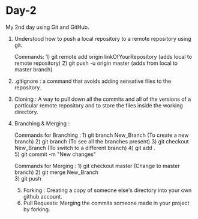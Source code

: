 # Day-2
My 2nd day using Git and GitHub.

1) Understood how to push a local repository to a remote repository using git.
   
   Commands: 1) git remote add origin linkOfYourRepository (adds local to remote repository)
             2) git push -u origin master (adds from local to master branch) 

2) .gitignore : a command that avoids adding sensative files to the repository. 

3) Cloning : A way to pull down all the commits and all of the versions of a particular remote repository and to store the files inside the working directory. 

4) Branching & Merging : 

   Commands for Branching : 1) git branch New_Branch   (To create a new branch) 
                            2) git branch   (To see all the branches present)
                            3) git checkout New_Branch  (To switch to a different branch) 
                            4) git add .        
                            5) git commit -m "New changes" 
    
    Commands for Merging : 1) git checkout master    (Change to master branch)
                           2) git merge New_Branch   
                           3) git push 
   
   
   5) Forking : Creating a copy of someone else's directory into your own github account.
   6) Pull Requests: Merging the commits someone made in your project by forking. 
